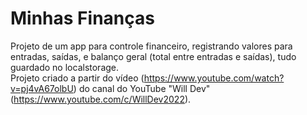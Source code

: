 # Minhas Finanças

Projeto de um app para controle financeiro, registrando valores para entradas, saídas, e balanço geral (total entre entradas e saídas), tudo guardado no localstorage. <br />
Projeto criado a partir do vídeo (https://www.youtube.com/watch?v=pj4vA67olbU) do canal do YouTube "Will Dev" (https://www.youtube.com/c/WillDev2022).
